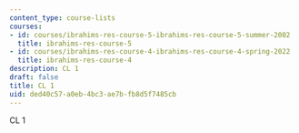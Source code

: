 ```yaml
---
content_type: course-lists
courses:
- id: courses/ibrahims-res-course-5-ibrahims-res-course-5-summer-2002
  title: ibrahims-res-course-5
- id: courses/ibrahims-res-course-4-ibrahims-res-course-4-spring-2022
  title: ibrahims-res-course-4
description: CL 1
draft: false
title: CL 1
uid: ded40c57-a0eb-4bc3-ae7b-fb8d5f7485cb
---
```

CL 1